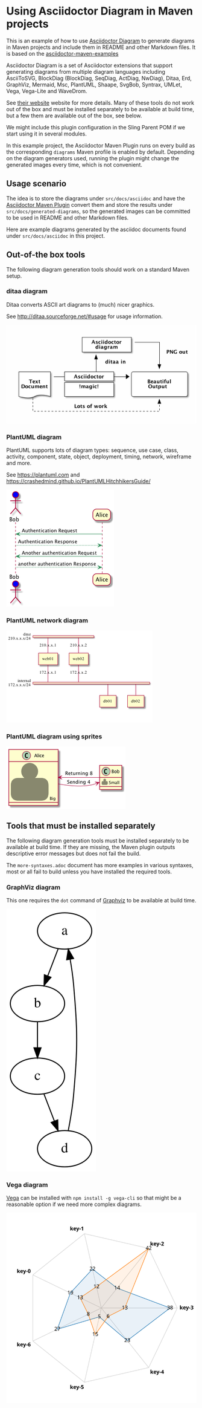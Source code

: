 # Using Asciidoctor Diagram in Maven projects

This is an example of how to use [Asciidoctor Diagram](https://asciidoctor.org/docs/asciidoctor-diagram/) to
generate diagrams in Maven projects and include them
in README and other Markdown files. It is based on the
[asciidoctor-maven-examples](https://github.com/asciidoctor/asciidoctor-maven-examples/tree/master/asciidoctor-diagram-example)

Asciidoctor Diagram is a set of Asciidoctor extensions
that support generating diagrams from multiple diagram
languages including AsciiToSVG, BlockDiag (BlockDiag, SeqDiag, ActDiag, NwDiag), Ditaa, Erd, GraphViz, Mermaid, Msc, PlantUML, Shaape, SvgBob, Syntrax, UMLet, Vega, Vega-Lite and WaveDrom. 

See [their website](https://asciidoctor.org/docs/asciidoctor-diagram/) website
for more details. Many of these tools do not work out of the box and must be installed
separately to be available at build time, but a few them are available out of the box, see 
below.

We might include this plugin configuration in the Sling Parent POM if we start using it in several
modules.

In this example project, the Asciidoctor Maven Plugin runs on every build as the corresponding `diagrams`
Maven profile is enabled by default. Depending on the diagram generators used, running the plugin might
change the generated images every time, which is not convenient.

## Usage scenario

The idea is to store the diagrams under `src/docs/asciidoc` and have the [Asciidoctor Maven Plugin](https://asciidoctor.org/docs/asciidoctor-maven-plugin/) convert them and store the results under `src/docs/generated-diagrams`, so the generated images can be committed to be used in README and other
Markdown files.

Here are example diagrams generated by the asciidoc documents found under `src/docs/asciidoc`
in this project.

## Out-of-the box tools

The following diagram generation tools should work on a standard Maven setup.

### ditaa diagram

Ditaa converts ASCII art diagrams to (much) nicer graphics.

See http://ditaa.sourceforge.net/#usage for usage information.

![](src/docs/generated-diagrams/asciidoctor-diagram-ditaa.png)

### PlantUML diagram
PlantUML supports lots of diagram types: sequence, use case, class, activity, component,
state, object, deployment, timing, network, wireframe and more.

See https://plantuml.com and https://crashedmind.github.io/PlantUMLHitchhikersGuide/

![](src/docs/generated-diagrams/auth-protocol-plantuml.png)

### PlantUML network diagram

![](src/docs/generated-diagrams/plantuml-network.png)

### PlantUML diagram using sprites

![](src/docs/generated-diagrams/plantuml-sprites.png)

## Tools that must be installed separately

The following diagram generation tools must be installed separately to be available
at build time. If they are missing, the Maven plugin outputs descriptive
error messages but does not fail the build.

The `more-syntaxes.adoc` document has more examples in various syntaxes,
most or all fail to build unless you have installed the required tools.

### GraphViz diagram
This one requires the `dot` command of [Graphviz](https://graphviz.org/)
to be available at build time.

![](src/docs/generated-diagrams/dot-example-graphviz.svg)
   
### Vega diagram

[Vega](https://vega.github.io) can be installed with `npm install -g vega-cli` so
that might be a reasonable option if we need more complex diagrams.

![](src/docs/generated-diagrams/vega-example.svg)
